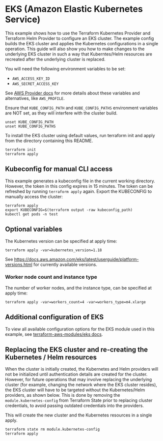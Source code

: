 # EKS (Amazon Elastic Kubernetes Service)

This example shows how to use the Terraform Kubernetes Provider and Terraform Helm Provider to configure an EKS cluster. The example config builds the EKS cluster and applies the Kubernetes configurations in a single operation. This guide will also show you how to make changes to the underlying EKS cluster in such a way that Kuberntes/Helm resources are recreated after the underlying cluster is replaced.

You will need the following environment variables to be set:

  - `AWS_ACCESS_KEY_ID`
  - `AWS_SECRET_ACCESS_KEY`

See [AWS Provider docs](https://www.terraform.io/docs/providers/aws/index.html#configuration-reference) for more details about these variables and alternatives, like `AWS_PROFILE`.

Ensure that `KUBE_CONFIG_PATH` and `KUBE_CONFIG_PATHS` environment variables are NOT set, as they will interfere with the cluster build.

```
unset KUBE_CONFIG_PATH
unset KUBE_CONFIG_PATHS
```

To install the EKS cluster using default values, run terraform init and apply from the directory containing this README.

```
terraform init
terraform apply
```

## Kubeconfig for manual CLI access

This example generates a kubeconfig file in the current working directory. However, the token in this config expires in 15 minutes. The token can be refreshed by running `terraform apply` again. Export the KUBECONFIG to manually access the cluster:

```
terraform apply
export KUBECONFIG=$(terraform output -raw kubeconfig_path)
kubectl get pods -n test
```

## Optional variables

The Kubernetes version can be specified at apply time:

```
terraform apply -var=kubernetes_version=1.18
```

See https://docs.aws.amazon.com/eks/latest/userguide/platform-versions.html for currently available versions.


### Worker node count and instance type

The number of worker nodes, and the instance type, can be specified at apply time:

```
terraform apply -var=workers_count=4 -var=workers_type=m4.xlarge
```

## Additional configuration of EKS

To view all available configuration options for the EKS module used in this example, see [terraform-aws-modules/eks docs](https://registry.terraform.io/modules/terraform-aws-modules/eks/aws/latest).

## Replacing the EKS cluster and re-creating the Kubernetes / Helm resources

When the cluster is initially created, the Kubernetes and Helm providers will not be initialized until authentication details are created for the cluster. However, for future operations that may involve replacing the underlying cluster (for example, changing the network where the EKS cluster resides), the EKS cluster will have to be targeted without the Kubernetes/Helm providers, as shown below. This is done by removing the `module.kubernetes-config` from Terraform State prior to replacing cluster credentials, to avoid passing outdated credentials into the providers.

This will create the new cluster and the Kubernetes resources in a single apply.

```
terraform state rm module.kubernetes-config
terraform apply
```
